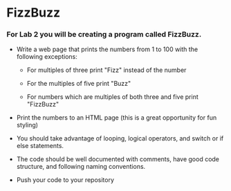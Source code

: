 # FizzBuzz
### For Lab 2 you will be creating a program called FizzBuzz.

* Write a web page that prints the numbers from 1 to 100 with the following exceptions:

    * For multiples of three print "Fizz" instead of the number

    * For the multiples of five print "Buzz"

    * For numbers which are multiples of both three and five print "FizzBuzz"

* Print the numbers to an HTML page (this is a great opportunity for fun styling)

* You should take advantage of looping, logical operators, and switch or if else statements.

* The code should be well documented with comments, have good code structure, and following naming conventions.

* Push your code to your repository
